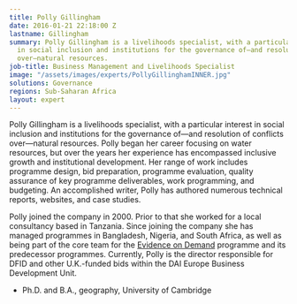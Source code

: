 ```yaml
---
title: Polly Gillingham
date: 2016-01-21 22:18:00 Z
lastname: Gillingham
summary: Polly Gillingham is a livelihoods specialist, with a particular interest
  in social inclusion and institutions for the governance of—and resolution of conflicts
  over—natural resources.
job-title: Business Management and Livelihoods Specialist
image: "/assets/images/experts/PollyGillinghamINNER.jpg"
solutions: Governance
regions: Sub-Saharan Africa
layout: expert
---
```


Polly Gillingham is a livelihoods specialist, with a particular interest in social inclusion and institutions for the governance of—and resolution of conflicts over—natural resources. Polly began her career focusing on water resources, but over the years her experience has encompassed inclusive growth and institutional development. Her range of work includes programme design, bid preparation, programme evaluation, quality assurance of key programme deliverables, work programming, and budgeting. An accomplished writer, Polly has authored numerous technical reports, websites, and case studies.

Polly joined the company in 2000. Prior to that she worked for a local consultancy based in Tanzania. Since joining the company she has managed programmes in Bangladesh, Nigeria, and South Africa, as well as being part of the core team for the [Evidence on Demand](http://www.evidenceondemand.info/homepage.aspx) programme and its predecessor programmes. Currently, Polly is the director responsible for DFID and other U.K.-funded bids within the DAI Europe Business Development Unit.

* Ph.D. and B.A., geography, University of Cambridge
